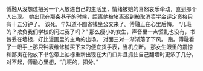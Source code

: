 傅融从没想过把另一个人放进自己的生活里，情绪被她的喜怒哀乐牵动，直到那个人出现。
她出现在那条巷子的时候，距离他被堵离迟到被取消奖学金评定资格只有十五分钟了。
该死，早知道不图省钱坐公交来了。傅融正在心里后悔。
“几班的？欺负我们学校的问过我了吗？”
那么瘦小的女生，声音里一点慌乱也没有，书包丢在墙根，好比漫画里的主角的出场。
对面三对一渐渐落了下风。
跑。傅融看了一眼手上那只钟表维修铺买下来的便宜货手表，当机立断。
那女生眼里的震惊和鄙夷在他放下书包带上袖标重新出现在大门口并且抓住自己翻墙时更浓了几分。
对不起，傅融心里想，“几班的，扣分。”
